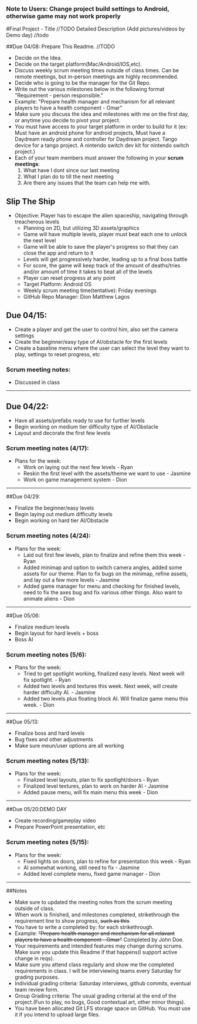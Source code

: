 ### Note to Users: Change project build settings to Android, otherwise game may not work properly

#Final Project - Title //TODO
Detailed Description (Add pictures/videos by Demo day) //todo

##Due 04/08:
Prepare This Readme. 
//TODO

* Decide on the Idea.
* Decide on the target platform(Mac/Android/IOS,etc).
* Discuss weekly scrum meeting times outside of class times. Can be remote meetings, but in-person meetings are highly recommended.
* Decide who is going to be the manager for the Git Repo. 
* Write out the various milestones below in the following format "Requirement - person responsible."
* Example: "Prepare health manager and mechanism for all relevant players to have a health component - Omar" 
* Make sure you discuss the idea and milestones with me on the first day, or anytime you decide to pivot your project.
* You must have access to your target platform in order to build for it (ex: Must have an android phone for android projects, Must have a Daydream ready phone and controller for Daydream project. Tango device for a tango project. A nintendo switch dev kit for nintendo switch project.)
* Each of your team members must answer the following in your **scrum meetings**:
	1. What have I dont since our last meeting
	2. What I plan do to till the next meeting
	3. Are there any issues that the team can help me with.

## Slip The Ship

* Objective: Player has to escape the alien spaceship, navigating through treacherous levels
	* Planning on 2D, but utilizing 3D assets/graphics
	* Game will have multiple levels, player must beat each one to unlock the next level
	* Game will be able to save the player's progress so that they can close the app and return to it
	* Levels will get progressively harder, leading up to a final boss battle
	* For score, the game will keep track of the amount of deaths/tries and/or amount of time it takes to beat all of the levels
	* Player can reset progress at any point
	* Target Platform: Android OS
	* Weekly scrum meeting time(tentative): Friday evenings
	* GitHub Repo Manager: Dion Matthew Lagos



## Due 04/15:
* Create a player and get the user to control him, also set the camera settings
* Create the beginner/easy type of AI/obstacle for the first levels 
* Create a baseline menu where the user can select the level they want to play, settings to reset progress, etc
### Scrum meeting notes:
* Discussed in class 
---
## Due 04/22:
* Have all assets/prefabs ready to use for further levels
* Begin working on medium tier difficulty type of AI/Obstacle
* Layout and decorate the first few levels

### Scrum meeting notes (4/17):
* Plans for the week:
	* Work on laying out the next few levels - Ryan
	* Reskin the first level with the assets/theme we want to use - Jasmine
	* Work on game management system - Dion

---
##Due 04/29:
* Finalize the beginner/easy levels
* Begin laying out medium difficulty levels
* Begin working on hard tier AI/Obstacle
### Scrum meeting notes (4/24):
* Plans for the week:
	* Laid out first few levels, plan to finalize and refine them this week - Ryan
	* Added minimap and option to switch camera angles, added some assets for our theme. Plan to fix bugs on the minimap, refine assets, and lay out a few more levels   - Jasmine
	* Added game manager for menu and checking for finished levels, need to fix the axes bug and fix various other things. Also want to animate aliens - Dion

---
##Due 05/06:
* Finalize medium levels
* Begin layout for hard levels + boss
* Boss AI
### Scrum meeting notes (5/6):
* Plans for the week:
	* Tried to get spotlight working, finalized easy levels. Next week will fix spotlight. - Ryan
	* Added two levels and textures this week. Next week, will create harder difficulty AI. - Jasmine
	* Added two levels plus floating block AI. Will finalize game menu this week. - Dion

---
##Due 05/13:
* Finalize boss and hard levels
* Bug fixes and other adjustments
* Make sure meun/user options are all working
### Scrum meeting notes (5/13):
* Plans for the week:
	* Finalized level layouts, plan to fix spotlight/doors - Ryan
	* Finalized level textures, plan to work on harder AI - Jasmine
	* Added pause menu, will fix main menu this week - Dion


---
##Due 05/20:DEMO DAY
* Create recording/gameplay video
* Prepare PowerPoint presentation, etc 
### Scrum meeting notes (5/15):
* Plans for the week:
	* Fixed lights on doors, plan to refine for presentation this week - Ryan
	* AI somewhat working, still need to fix - Jasmine
	* Added level complete menu, fixed game manager - Dion

---
##Notes

* Make sure to updated the meeting notes from the scrum meeting outside of class.
* When work is finished, and milestones completed, strikethrough the requirement line to show progress,  ~~such as this~~
* You have to write a completed by: for each strikethrough.
* Example: ~~"Prepare health manager and mechanism for all relavant players to have a health component - Omar"~~ Completed by John Doe.
* Your requirements and intended features may change during scrums. Make sure you update this Readme if that happens(I support active change in reqs).
* Make sure you attend class regularly and show me the completed requirements in class. I will be interviewing teams every Saturday for grading purposes.
* Individual grading criteria: Saturday interviews, github commits, eventual team review form.
* Group Grading criteria: The usual grading criterial at the end of the project.(Fun to play, no bugs, Good contextual art, other minor things).
* You have been allocated Git LFS storage space on GitHub. You must use it if you intend to upload large files.

